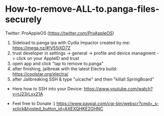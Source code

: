 # How-to-remove-ALL-to.panga-files-securely

Twitter: ProAppleOS (https://twitter.com/ProAppleOS)

1. Sideload to.panga ipa with Cydia Impactor created by me: https://mega.nz/#!V55iXD7Z 
2. trust developer in settings -> general -> profile and device managment -> click on your AppleID and trust
3. open app and click "tap to remove to.panga"
4. after finishing, jailbreak with the latest Electra build: https://coolstar.org/electra/ 
5. after Jailbreaking SSH & type "uicache" and then "killall SpringBoard"
- Here how to SSH into your Device: https://www.youtube.com/watch?v=tJ23rLxx21A

- Feel free to Donate :) https://www.paypal.com/cgi-bin/webscr?cmd=_s-xclick&hosted_button_id=AXEXQHKE2GHNC
